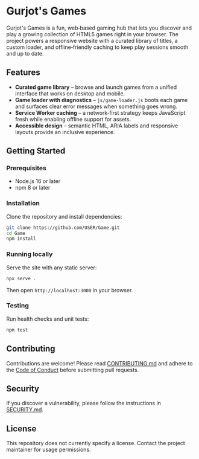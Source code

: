 # Gurjot's Games

Gurjot's Games is a fun, web‑based gaming hub that lets you discover and play a growing collection of HTML5 games right in your browser. The project powers a responsive website with a curated library of titles, a custom loader, and offline‑friendly caching to keep play sessions smooth and up to date.

## Features

- **Curated game library** – browse and launch games from a unified interface that works on desktop and mobile.
- **Game loader with diagnostics** – `js/game-loader.js` boots each game and surfaces clear error messages when something goes wrong.
- **Service Worker caching** – a network‑first strategy keeps JavaScript fresh while enabling offline support for assets.
- **Accessible design** – semantic HTML, ARIA labels and responsive layouts provide an inclusive experience.

## Getting Started

### Prerequisites

- Node.js 16 or later
- npm 8 or later

### Installation

Clone the repository and install dependencies:

```bash
git clone https://github.com/USER/Game.git
cd Game
npm install
```

### Running locally

Serve the site with any static server:

```bash
npx serve .
```

Then open `http://localhost:3000` in your browser.

### Testing

Run health checks and unit tests:

```bash
npm test
```

## Contributing

Contributions are welcome! Please read [CONTRIBUTING.md](CONTRIBUTING.md) and adhere to the [Code of Conduct](CODE_OF_CONDUCT.md) before submitting pull requests.

## Security

If you discover a vulnerability, please follow the instructions in [SECURITY.md](SECURITY.md).

## License

This repository does not currently specify a license. Contact the project maintainer for usage permissions.

